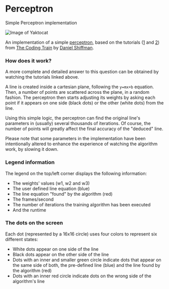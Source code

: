 # Perceptron
Simple Perceptron implementation

![Image of Yaktocat](https://xfx.net/stackoverflow/perceptron/perceptron_01.png)

An implementation of a simple [perceptron](https://en.wikipedia.org/wiki/Perceptron), based on the tutorials ([1](https://www.youtube.com/watch?v=ntKn5TPHHAk&t=870s) and [2](https://www.youtube.com/watch?v=DGxIcDjPzac&t=1183s)) from [The Coding Train](https://www.youtube.com/user/shiffman) by [Daniel Shiffman](http://shiffman.net/).

### How does it work?

A more complete and detailed answer to this question can be obtained by watching the tutorials linked above.

A line is created inside a cartesian plane, following the `y=mx+b` equation.
Then, a number of points are scattered across the plane, in a random fashion. The perceptron then starts adjusting its weights by asking each point if it appears on one side (black dots) or the other (white dots) from the line.

Using this simple logic, the perceptron can find the original line's parameters in (usually) several thousands of iterations. Of course, the number of points will greatly affect the final accuracy of the "deduced" line.

Please note that some parameters in the implementation have been intentionally altered to enhance the experience of watching the algorithm work, by slowing it down.

### Legend information

The legend on the top/left corner displays the following information:

- The weights' values (w1, w2 and w3)
- The user defined line equation (blue)
- The line equation "found" by the algorithm (red)
- The frames/second
- The number of iterations the training algorithm has been executed
- And the runtime

### The dots on the screen

Each dot (represented by a 16x16 circle) uses four colors to represent six different states:

- White dots appear on one side of the line
- Black dots appear on the other side of the line
- Dots with an inner and smaller green circle indicate dots that appear on the same side of both, the pre-defined line (blue) and the line found by the algorithm (red)
- Dots with an inner red circle indicate dots on the wrong side of the algorithm's line


